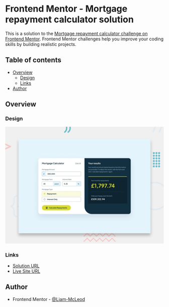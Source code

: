 # Frontend Mentor - Mortgage repayment calculator solution

This is a solution to the [Mortgage repayment calculator challenge on Frontend Mentor](https://www.frontendmentor.io/challenges/mortgage-repayment-calculator-Galx1LXK73). Frontend Mentor challenges help you improve your coding skills by building realistic projects.

## Table of contents

- [Overview](#overview)
  - [Design](#design)
  - [Links](#links)
- [Author](#author)

## Overview

### Design

![Design preview for the Github user search app coding challenge](./preview.jpg)

### Links

-  [Solution URL](https://www.frontendmentor.io/solutions/github-user-search-app-solution-GRz9EneLEn)
-  [Live Site URL](https://liam-mcleod.github.io/github-user-search-app/)

## Author
- Frontend Mentor - [@Liam-McLeod](https://www.frontendmentor.io/profile/Liam-McLeod)